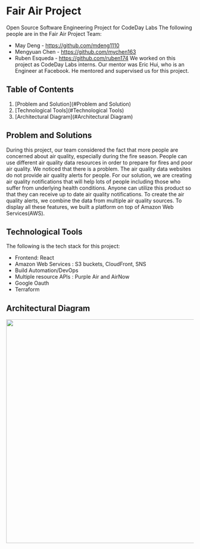 # Fair Air Project

Open Source Software Engineering Project for CodeDay Labs
The following people are in the Fair Air Project Team:
* May Deng - https://github.com/mdeng1110
* Mengyuan Chen - https://github.com/mychen163
* Ruben Esqueda - https://github.com/ruben174
 We worked on this project as CodeDay Labs interns.  Our mentor was Eric Hui, who is an Engineer at Facebook.  He mentored and supervised us for this project. 
 ## Table of Contents
1. [Problem and Solution](#Problem and Solution)
2. [Technological Tools](#Technological Tools)
3. [Architectural Diagram](#Architectural Diagram)

## Problem and Solutions
During this project, our team considered the fact that more people are concerned about air quality, especially during the fire season.  People can use different air quality data resources in order to prepare for fires and poor air quality.  We noticed that there is a problem.  The air quality data websites do not provide air quality alerts for people.  For our solution, we are creating air quality notifications that will help lots of people including those who suffer from underlying health conditions.  Anyone can utilize this product so that they can receive up to date air quality notifications.  To create the air quality alerts, we combine the data from multiple air quality sources. To display all these features, we built a platform on top of Amazon Web Services(AWS).



## Technological Tools

The following is the tech stack for this project:
* Frontend: React
* Amazon Web Services : S3 buckets, CloudFront, SNS
* Build Automation/DevOps
* Multiple resource APIs : Purple Air and AirNow 
* Google Oauth
* Terraform

## Architectural Diagram
<img src="https://imgur.com/a/e4gjWqx" width=600>
